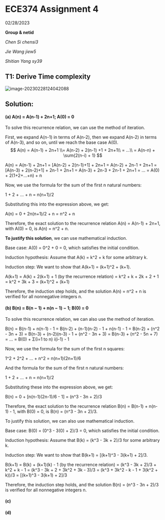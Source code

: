 # ECE374 Assignment 4

02/28/2023

**Group & netid**

*Chen Si         chensi3*

*Jie Wang        jiew5*

*Shitian Yang     sy39*

## T1: Derive Time complexity

![image-20230228124042088](C:\Users\everloom\AppData\Roaming\Typora\typora-user-images\image-20230228124042088.png)

## Solution:

#### (a) A(n) = A(n-1) + 2n+1;  A(0) = 0

To solve this recurrence relation, we can use the method of iteration.

First, we expand A(n-1) in terms of A(n-2), then we expand A(n-2) in terms of A(n-3), and so on, until we reach the base case A(0).
$$
A(n) = A(n-1) + 2n+1 \\= A(n-2) + 2(n-1) +1 + 2n+1\\ = ...\\ = A(n-n) + \sum{2(n-i) + 1}
$$



A(n) = A(n-1) + 2n+1 = [A(n-2) + 2(n-1)+1] + 2n+1 = A(n-2) + 2n-1 + 2n+1 = [A(n-3) + 2(n-2)+1] + 2n-1 + 2n+1 = A(n-3) + 2n-3 + 2n-1 + 2n+1 = ... = A(0) + 2(1+2+...+n) + n

Now, we use the formula for the sum of the first n natural numbers:

1 + 2 + ... + n = n(n+1)/2

Substituting this into the expression above, we get:

A(n) = 0 + 2n(n+1)/2 + n = n^2 + n

Therefore, the exact solution to the recurrence relation A(n) = A(n-1) + 2n+1, with A(0) = 0, is A(n) = n^2 + n.

**To justify this solution**, we can use mathematical induction.

Base case: A(0) = 0^2 + 0 = 0, which satisfies the initial condition.

Induction hypothesis: Assume that A(k) = k^2 + k for some arbitrary k.

Induction step: We want to show that A(k+1) = (k+1)^2 + (k+1).

A(k+1) = A(k) + 2(k+1) + 1 (by the recurrence relation) = k^2 + k + 2k + 2 + 1 = k^2 + 3k + 3 = (k+1)^2 + (k+1)

Therefore, the induction step holds, and the solution A(n) = n^2 + n is verified for all nonnegative integers n.

#### (b) B(n) = B(n − 1) + n(n − 1) − 1; B(0) = 0

To solve this recurrence relation, we can also use the method of iteration.

B(n) = B(n-1) + n(n-1) - 1 = B(n-2) + (n-1)(n-2) - 1 + n(n-1) - 1 = B(n-2) + (n^2 - 3n + 3) = B(n-3) + (n-2)(n-3) - 1 + (n^2 - 3n + 3) = B(n-3) + (n^2 - 5n + 7) = ... = B(0) + Σ(i=1 to n) i(i-1) - 1

Now, we use the formula for the sum of the first n squares:

1^2 + 2^2 + ... + n^2 = n(n+1)(2n+1)/6

And the formula for the sum of the first n natural numbers:

1 + 2 + ... + n = n(n+1)/2

Substituting these into the expression above, we get:

B(n) = 0 + [n(n-1)(2n-1)/6 - 1] = (n^3 - 3n + 2)/3

Therefore, the exact solution to the recurrence relation B(n) = B(n-1) + n(n-1) - 1, with B(0) = 0, is B(n) = (n^3 - 3n + 2)/3.

To justify this solution, we can also use mathematical induction.

Base case: B(0) = (0^3 - 3(0) + 2)/3 = 0, which satisfies the initial condition.

Induction hypothesis: Assume that B(k) = (k^3 - 3k + 2)/3 for some arbitrary k.

Induction step: We want to show that B(k+1) = [(k+1)^3 - 3(k+1) + 2]/3.

B(k+1) = B(k) + (k+1)(k) - 1 (by the recurrence relation) = (k^3 - 3k + 2)/3 + k^2 + k - 1 = (k^3 - 3k + 2 + 3k^2 + 3k - 3)/3 = (k^3 + 3k^2 - k - 1 + 3(k^2 + k))/3 = [(k+1)^3 - 3(k+1) + 2]/3

Therefore, the induction step holds, and the solution B(n) = (n^3 - 3n + 2)/3 is verified for all nonnegative integers n.

#### (c)

#### (d)

